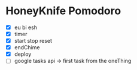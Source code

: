 # HoneyKnife Pomodoro

- [x] eu bi esh
- [x] timer
- [x] start stop reset
- [x] endChime
- [x] deploy
- [ ] google tasks api -> first task from the oneThing
